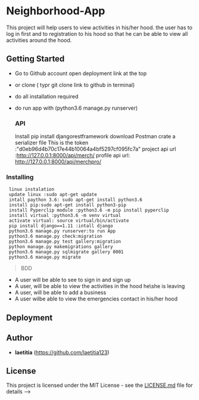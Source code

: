  # Neighborhood-App

This project will help users to view activities in his/her hood.
the user has to log in first and to registration to his hood so that he can be able to view all activities  around the hood.
 
## Getting Started
* Go to Github account open deployment link at the top 
* or clone ( typr git clone link to github  in terminal)
* do all installation required
* do run app with (python3.6 manage.py runserver)

  ### API 

    Install pip install djangorestframework
    download Postman
    crate a serializer file
    This is the token :"d0eb96d4b70c17e44b10064a4bf5297cf095fc7a"
    project api  url :http://127.0.0.1:8000/api/merch/
    profile api url: http://127.0.0.1:8000/api/merchpro/





### Installing
     linux instalation 
     update linux :sudo apt-get update
     intall paython 3.6: sudo apt-get install python3.6
     install pip:sudo apt-get install python3-pip 
     install Pyperclip module :python3.6 -m pip install pyperclip
     install virtual :python3.6 -m venv virtual
     activate virtual: source virtual/bin/activate
     pip install django==1.11 :intall django
     python3.6 manage.py runserver:to run App 
     python3.6 manage.py check:migration
     python3.6 manage.py test gallery:migration
     python manage.py makemigrations gallery
     python3.6 manage.py sqlmigrate gallery 0001
     python3.6 manage.py migrate 


>BDD

  * A user will be able to see to sign in and sign up
  * A user, will be able  to view the activities in the hood he\she is        leaving
  * A user,  will be able to add a business
  * A user wilbe able to view the emergencies contact in his/her hood

## Deployment





## Author

* **laetitia** (https://github.com/laetitia123)


## License

This project is licensed under the MIT License - see the [LICENSE.md](LICENSE.md) file for details --> 